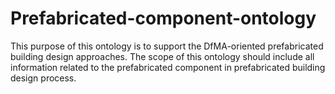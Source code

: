 # Prefabricated-component-ontology
This purpose of this ontology is to support the DfMA-oriented prefabricated building design approaches. The scope of this ontology should include all information related to the prefabricated component in prefabricated building design process.
